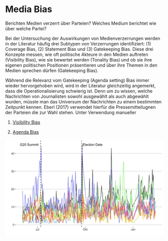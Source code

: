 # Media Bias

Berichten Medien verzerrt über Parteien? Welches Medium berichtet wie über welche Partei? 

Bei der Untersuchung der Auswirkungen von Medienverzerrungen werden in der Literatur häufig drei Subtypen von Verzerrungen identifiziert: (1) Coverage Bias, (2) Statement Bias und (3) Gatekeeping Bias. Diese drei Konzepte messen, wie oft politische Akteure in den Medien auftreten (Visibility Bias), wie sie bewertet werden (Tonality Bias) und ob sie ihre eigenen politischen Positionen präsentieren und über ihre Themen in den Medien sprechen dürfen (Gatekeeping Bias).

Während die Relevanz vom Gatekeeping (Agenda setting) Bias immer wieder hervorgehoben wird, wird in der Literatur gleichzeitig angemerkt, dass die Operationalisierung schwierig ist. Denn um zu wissen, welche Nachrichten von Journalisten sowohl ausgewählt als auch abgewählt wurden, müsste man das Universum der Nachrichten zu einem bestimmten Zeitpunkt kennen. Eberl (2017) verwendet hierfür die Pressemitteilugnen der Parteien die zur Wahl stehen. Unter Verwendung manueller 


1. [Visibility Bias](https://franziloew.github.io/news_paper/visibility_bias.html)

2. [Agenda Bias](https://franziloew.github.io/news_paper/agendaBias1.html)


![Articles](figs/article_timeline.png)
